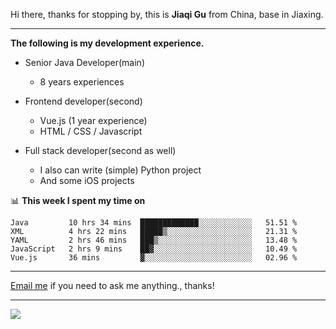Hi there, thanks for stopping by, this is **Jiaqi Gu** from China, base in Jiaxing.

---

**The following is my development experience.**

- Senior Java Developer(main)
  - 8 years experiences

- Frontend developer(second)
  - Vue.js (1 year experience)
  - HTML / CSS / Javascript
  
- Full stack developer(second as well)
  - I also can write (simple) Python project
  - And some iOS projects

📊 **This week I spent my time on**
<!--START_SECTION:waka-->
```text
Java         10 hrs 34 mins  █████████████░░░░░░░░░░░░   51.51 % 
XML          4 hrs 22 mins   █████▒░░░░░░░░░░░░░░░░░░░   21.31 % 
YAML         2 hrs 46 mins   ███▒░░░░░░░░░░░░░░░░░░░░░   13.48 % 
JavaScript   2 hrs 9 mins    ██▓░░░░░░░░░░░░░░░░░░░░░░   10.49 % 
Vue.js       36 mins         ▓░░░░░░░░░░░░░░░░░░░░░░░░   02.96 % 
```
<!--END_SECTION:waka-->

---

[Email me](mailto:droidqw@gmail.com?subject=Hiring_from_GitHub) if you need to ask me anything., thanks!

---

![]( https://visitor-badge.glitch.me/badge?page_id=githubgujiaqi)
